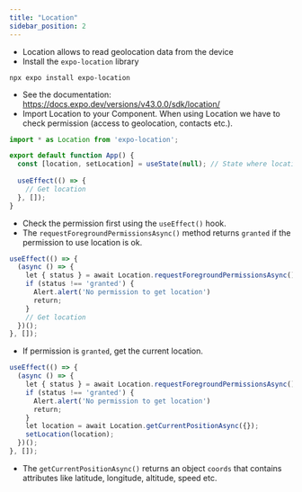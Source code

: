 ```yaml
---
title: "Location"
sidebar_position: 2
---
```

- Location allows to read geolocation data from the device
- Install the `expo-location` library
```
npx expo install expo-location
```
- See the documentation: https://docs.expo.dev/versions/v43.0.0/sdk/location/
- Import Location to your Component. When using Location we have to check permission  (access to geolocation, contacts etc.).

``` js
import * as Location from 'expo-location';

export default function App() {
  const [location, setLocation] = useState(null); // State where location is saved
 
  useEffect(() => {
    // Get location
  }, []);
}
```
- Check the permission first using the `useEffect()` hook.
- The `requestForegroundPermissionsAsync()` method returns `granted` if the permission to use location is ok. 

```js
useEffect(() => {
  (async () => {
    let { status } = await Location.requestForegroundPermissionsAsync();
    if (status !== 'granted') {
      Alert.alert('No permission to get location')
      return;
    }
    // Get location
  })();
}, []);
```
- If permission is `granted`, get the current location.
```js
useEffect(() => {
  (async () => {
    let { status } = await Location.requestForegroundPermissionsAsync();
    if (status !== 'granted') {
      Alert.alert('No permission to get location')
      return;
    }
    let location = await Location.getCurrentPositionAsync({});
    setLocation(location);
  })();
}, []);
```
- The `getCurrentPositionAsync()` returns an object `coords` that contains attributes like latitude, longitude, altitude, speed etc.